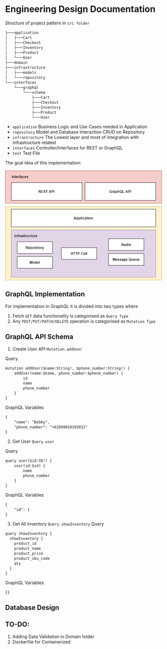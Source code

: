 # Engineering Design Documentation 

Structure of project pattern in `src folder`
```
├───application
│   ├───Cart
│   ├───Checkout
│   ├───Inventory
│   ├───Product
│   └───User
├───domain
├───infrastructure
│   ├───models
│   └───repository
└───interfaces
    └───graphql
        └───schema
            ├───Cart
            ├───Checkout
            ├───Inventory
            ├───Product
            └───User
```

* `application` Business Logic and Use Cases needed in Application <br />
* `repository` Model and Database Interaction CRUD on Repository <br />
* `infrastructure` The Lowest layer and most of integration with infrastructure related <br />
* `interfaces` Controller/Interfaces for REST or GraphQL <br />
* `test` Test File <br />

The goal idea of this implementation: <br /><br />
![alt text](https://github.com/HarryChang30/node-kuncie-test/blob/master/implementation.jpg)

## GraphQL Implementation
For implementation in GraphQL it is divided into two types where <br />
1. Fetch `GET` data functionality is categorised as `Query Type`
2. Any `POST/PUT/PATCH/DELETE` operation is categorised as `Mutation Type`

## GraphQL API Schema
1. Create User API `Mutation.addUser` <br />

Query <br />
```
mutation addUser($name:String!, $phone_number:String!) {
    addUser(name:$name, phone_number:$phone_number) {
        id
        name
        phone_number
    }
}
```

GraphQL Variables <br />
```
{
    "name": "Bobby",
    "phone_number": "+62899019192012"
}
```

2. Get User `Query.user` <br />

Query <br />
```
query user($id:ID!) {
    user(id:$id) {
        name
        phone_number
    }
}
```

GraphQL Variables <br />
```
{
    "id": 1
}
```

3. Get All Inventory `Query.showInventory`
Query <br />
```
query showInventory {
  showInventory {
    product_id
    product_name
    product_price
    product_sku_code
    qty
  }
}
```

GraphQL Variables <br />
```
{}
```

## Database Design

## TO-DO: 
1. Adding Data Validation in Domain folder
2. Dockerfile for Containerized


